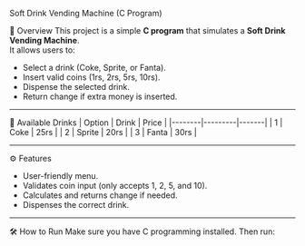 Soft Drink Vending Machine (C Program)

📌 Overview
This project is a simple **C program** that simulates a **Soft Drink Vending Machine**.  
It allows users to:
- Select a drink (Coke, Sprite, or Fanta).
- Insert valid coins (1rs, 2rs, 5rs, 10rs).
- Dispense the selected drink.
- Return change if extra money is inserted.

---

🥤 Available Drinks
| Option | Drink   | Price |
|--------|---------|-------|
| 1      | Coke    | 25rs  |
| 2      | Sprite  | 20rs  |
| 3      | Fanta   | 30rs  |

---

⚙️ Features
- User-friendly menu.
- Validates coin input (only accepts 1, 2, 5, and 10).
- Calculates and returns change if needed.
- Dispenses the correct drink.

---

🛠️ How to Run
Make sure you have C programming installed. Then run:


